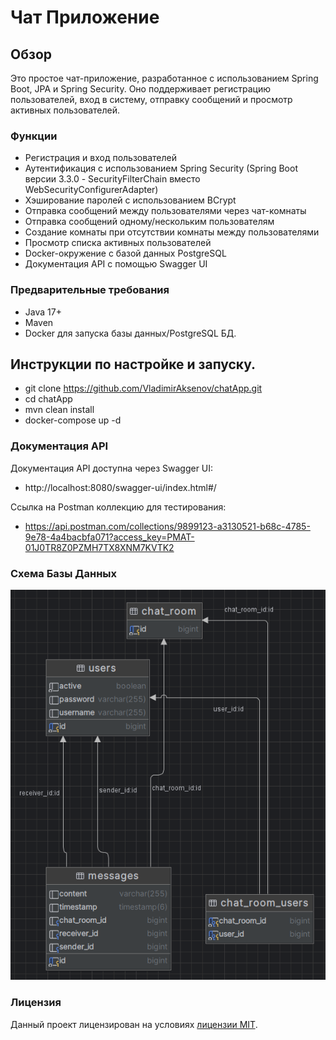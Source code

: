 # Чат Приложение

## Обзор

Это простое чат-приложение, разработанное с использованием Spring Boot, JPA и Spring Security. Оно поддерживает регистрацию пользователей, вход в систему, отправку сообщений и просмотр активных пользователей.

### Функции

* Регистрация и вход пользователей
* Аутентификация с использованием Spring Security (Spring Boot версии 3.3.0 - SecurityFilterChain вместо WebSecurityConfigurerAdapter)
* Хэширование паролей с использованием BCrypt
* Отправка сообщений между пользователями через чат-комнаты
* Отправка сообщений одному/нескольким пользователям
* Создание комнаты при отсутствии комнаты между пользователями
* Просмотр списка активных пользователей
* Docker-окружение с базой данных PostgreSQL
* Документация API с помощью Swagger UI

### Предварительные требования
* Java 17+
* Maven
* Docker для запуска базы данных/PostgreSQL БД.

## Инструкции по настройке и запуску.

* git clone https://github.com/VladimirAksenov/chatApp.git
* cd chatApp
* mvn clean install
* docker-compose up -d


### Документация API
Документация API доступна через Swagger UI:
* http://localhost:8080/swagger-ui/index.html#/

Ссылка на Postman коллекцию для тестирования:
* https://api.postman.com/collections/9899123-a3130521-b68c-4785-9e78-4a4bacbfa071?access_key=PMAT-01J0TR8Z0PZMH7TX8XNM7KVTK2

### Схема Базы Данных
![img_1.png](src/main/resources/screenshots/img_1.png)

### Лицензия
Данный проект лицензирован на условиях [лицензии MIT](https://choosealicense.com/licenses/mit/).
